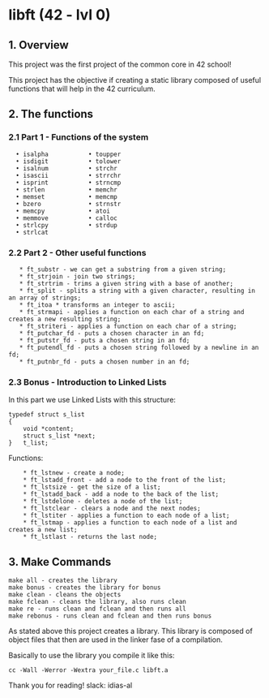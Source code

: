 # libft (42 - lvl 0)

## 1. Overview

This project was the first project of the common core in 42 school!

This project has the objective if creating a static library composed of useful functions that will help in the 42 curriculum. 

## 2. The functions

  ### 2.1 Part 1 - Functions of the system
      • isalpha           • toupper
      • isdigit           • tolower
      • isalnum           • strchr
      • isascii           • strrchr
      • isprint           • strncmp
      • strlen            • memchr
      • memset            • memcmp
      • bzero             • strnstr
      • memcpy            • atoi
      • memmove           • calloc
      • strlcpy           • strdup
      • strlcat
      
   ### 2.2 Part 2 - Other useful functions
       * ft_substr - we can get a substring from a given string;
       * ft_strjoin - join two strings;
       * ft_strtrim - trims a given string with a base of another;
       * ft_split - splits a string with a given character, resulting in an array of strings;
       * ft_itoa * transforms an integer to ascii;
       * ft_strmapi - applies a function on each char of a string and creates a new resulting string;
       * ft_striteri - applies a function on each char of a string;
       * ft_putchar_fd - puts a chosen character in an fd;
       * ft_putstr_fd - puts a chosen string in an fd;
       * ft_putendl_fd - puts a chosen string followed by a newline in an fd;
       * ft_putnbr_fd - puts a chosen number in an fd;
       
   ### 2.3 Bonus - Introduction to Linked Lists
In this part we use Linked Lists with this structure:
``` 
typedef struct s_list
{
    void *content;
    struct s_list *next;
}   t_list;
```
Functions:

        * ft_lstnew - create a node;
        * ft_lstadd_front - add a node to the front of the list;
        * ft_lstsize - get the size of a list;
        * ft_lstadd_back - add a node to the back of the list;
        * ft_lstdelone - deletes a node of the list;
        * ft_lstclear - clears a node and the next nodes;
        * ft_lstiter - applies a function to each node of a list;
        * ft_lstmap - applies a function to each node of a list and creates a new list;
        * ft_lstlast - returns the last node;
        
 ## 3. Make Commands
```
make all - creates the library
make bonus - creates the library for bonus
make clean - cleans the objects
make fclean - cleans the library, also runs clean
make re - runs clean and fclean and then runs all 
make rebonus - runs clean and fclean and then runs bonus
 ```
As stated above this project creates a library. This library is composed of object files that then are used in the linker fase of a compilation.

Basically to use the library you compile it like this:
```
cc -Wall -Werror -Wextra your_file.c libft.a
```

Thank you for reading!
slack: idias-al

